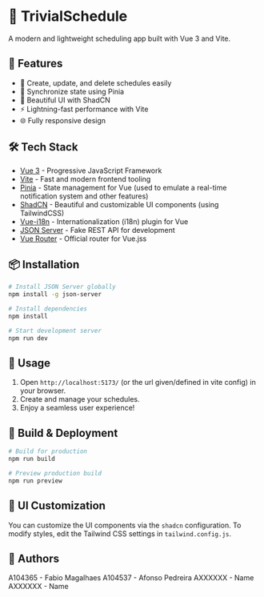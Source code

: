 # 📅 TrivialSchedule
A modern and lightweight scheduling app built with Vue 3 and Vite.

## 🚀 Features

- 📆 Create, update, and delete schedules easily
- 🔄 Synchronize state using Pinia
- 🎨 Beautiful UI with ShadCN
- ⚡ Lightning-fast performance with Vite
- 🌐 Fully responsive design

## 🛠 Tech Stack

- [Vue 3](https://vuejs.org/) - Progressive JavaScript Framework
- [Vite](https://vitejs.dev/) - Fast and modern frontend tooling
- [Pinia](https://pinia.vuejs.org/) - State management for Vue (used to emulate a real-time notification system and other features)
- [ShadCN](https://www.shadcn-vue.com/) - Beautiful and customizable UI components (using TailwindCSS)
- [Vue-i18n](https://vue-i18n.intlify.dev/) - Internationalization (i18n) plugin for Vue
- [JSON Server](https://www.npmjs.com/package/json-server) - Fake REST API for development
- [Vue Router](https://router.vuejs.org/) - Official router for Vue.jss

## 📦 Installation
```sh
# Install JSON Server globally
npm install -g json-server
```

```sh
# Install dependencies
npm install

# Start development server
npm run dev
```

## 📌 Usage

1. Open `http://localhost:5173/` (or the url given/defined in vite config) in your browser.
2. Create and manage your schedules.
3. Enjoy a seamless user experience!

## 🔧 Build & Deployment

```sh
# Build for production
npm run build

# Preview production build
npm run preview
```

## 🎨 UI Customization

You can customize the UI components via the `shadcn` configuration. To modify styles, edit the Tailwind CSS settings in `tailwind.config.js`.

## 📜 Authors

A104365 - Fabio Magalhaes
A104537 - Afonso Pedreira
AXXXXXX - Name
AXXXXXX - Name
